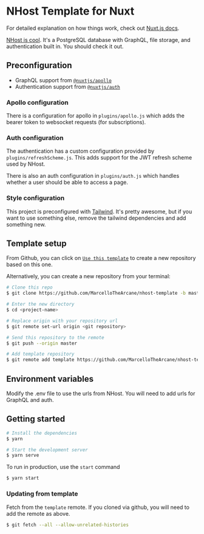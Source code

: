 # NHost Template for Nuxt

For detailed explanation on how things work, check out [Nuxt.js docs](https://nuxtjs.org).

[NHost is cool](https://nhost.io/). It's a PostgreSQL database with GraphQL, file storage, and authentication built in. You should check it out.

## Preconfiguration

 - GraphQL support from [`@nuxtjs/apollo`](https://github.com/nuxt-community/apollo-module)
 - Authentication support from [`@nuxtjs/auth`](https://github.com/nuxt-community/auth-module)

### Apollo configuration

There is a configuration for apollo in `plugins/apollo.js` which adds the bearer token to websocket requests (for subscriptions).

### Auth configuration

The authentication has a custom configuration provided by `plugins/refreshScheme.js`. This adds support for the JWT refresh scheme used by NHost.

There is also an auth configuration in `plugins/auth.js` which handles whether a user should be able to access a page.

### Style configuration

This project is preconfigured with [Tailwind](https://tailwindcss.com/). It's pretty awesome, but if you want to use something else, remove the tailwind dependencies and add something new.

## Template setup

From Github, you can click on [`Use this template`](https://github.com/MarcelloTheArcane/nhost-template/generate) to create a new repository based on this one.

Alternatively, you can create a new repository from your terminal:

``` bash
# Clone this repo
$ git clone https://github.com/MarcelloTheArcane/nhost-template -b master --single-branch <project-name>

# Enter the new directory
$ cd <project-name>

# Replace origin with your repository url
$ git remote set-url origin <git repository>

# Send this repository to the remote
$ git push --origin master

# Add template repository
$ git remote add template https://github.com/MarcelloTheArcane/nhost-template
```

## Environment variables

Modify the .env file to use the urls from NHost. You will need to add urls for GraphQL and auth.

## Getting started

``` bash
# Install the dependencies
$ yarn

# Start the development server
$ yarn serve
```

To run in production, use the `start` command

``` bash
$ yarn start
```

### Updating from template

Fetch from the `template` remote. If you cloned via github, you will need to add the remote as above.

``` bash
$ git fetch --all --allow-unrelated-histories
```
